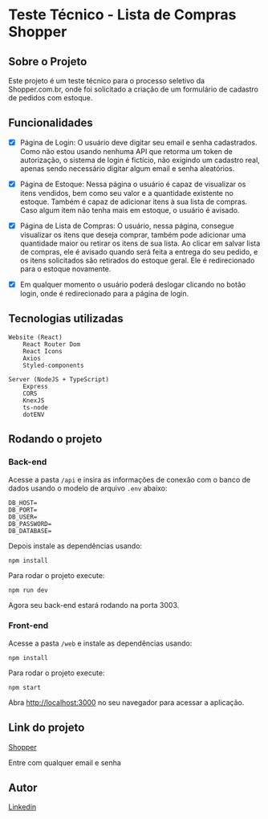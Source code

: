 # Teste Técnico - Lista de Compras Shopper

## Sobre o Projeto

Este projeto é um teste técnico para o processo seletivo da Shopper.com.br, onde foi solicitado a criação de um formulário de cadastro de pedidos com estoque.


## Funcionalidades

- [x] Página de Login: O usuário deve digitar seu email e senha cadastrados. Como não estou usando nenhuma API que retorma um token de autorização, o sistema de login é fictício, não exigindo um cadastro real, apenas sendo necessário digitar algum email e senha aleatórios.

- [x] Página de Estoque: Nessa página o usuário é capaz de visualizar os itens vendidos, bem como seu valor e a quantidade existente no estoque. Também é capaz de adicionar itens à sua lista de compras. Caso algum item não tenha mais em estoque, o usuário é avisado.

- [x] Página de Lista de Compras: O usuário, nessa página, consegue visualizar os itens que deseja comprar, também pode adicionar uma quantidade maior ou retirar os itens de sua lista. Ao clicar em salvar lista de compras, ele é avisado quando será feita a entrega do seu pedido, e os itens solicitados são retirados do estoque geral. Ele é redirecionado para o estoque novamente.

- [x] Em qualquer momento o usuário poderá deslogar clicando no botão login, onde é redirecionado para a página de login.


## Tecnologias utilizadas

```
Website (React)
    React Router Dom
    React Icons
    Axios
    Styled-components

Server (NodeJS + TypeScript)
    Express
    CORS
    KnexJS
    ts-node
    dotENV
```

## Rodando o projeto

### Back-end

Acesse a pasta `/api` e insira as informações de conexão com o banco de dados usando o modelo de arquivo `.env` abaixo:

```
DB_HOST= 
DB_PORT= 
DB_USER= 
DB_PASSWORD= 
DB_DATABASE= 
```

Depois instale as dependências usando:

```
npm install
```

Para rodar o projeto execute:

```
npm run dev
```

Agora seu back-end estará rodando na porta 3003.

### Front-end

Acesse a pasta `/web` e instale as dependências usando:

```
npm install
```

Para rodar o projeto execute:

```
npm start
```

Abra [http://localhost:3000](http://localhost:3000) no seu navegador para acessar a aplicação.

## Link do projeto

[Shopper](misty-need.surge.sh)

Entre com qualquer email e senha

## Autor

[Linkedin](https://www.linkedin.com/in/mileny-faria)
